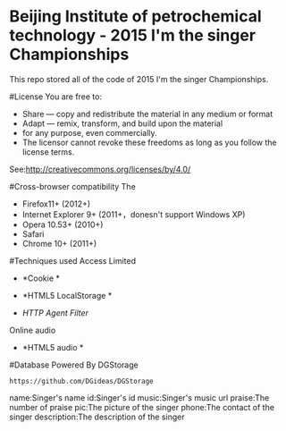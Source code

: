 # Beijing Institute of petrochemical technology - 2015 I'm the singer Championships
This repo stored all of the code of 2015 I'm the singer Championships.

#License
You are free to:

* Share — copy and redistribute the material in any medium or format
* Adapt — remix, transform, and build upon the material
* for any purpose, even commercially.
* The licensor cannot revoke these freedoms as long as you follow the license terms.

See:http://creativecommons.org/licenses/by/4.0/

#Cross-browser compatibility
The <audio> label for online media, works in the following browsers
* Firefox11+ (2012+)
* Internet Explorer 9+ (2011+，donesn't support Windows XP)
* Opera 10.53+ (2010+)
* Safari 
* Chrome 10+ (2011+)

#Techniques used
Access Limited

* *Cookie *

* *HTML5 LocalStorage *

* *HTTP Agent Filter*

Online audio

* *HTML5 audio *

#Database
Powered By DGStorage

```https://github.com/DGideas/DGStorage```

name:Singer's name
id:Singer's id
music:Singer's music url
praise:The number of praise
pic:The picture of the singer
phone:The contact of the singer
description:The description of the singer